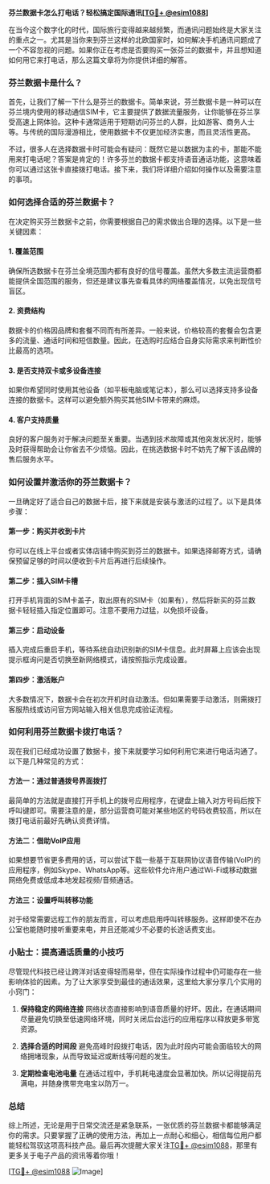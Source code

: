 **芬兰数据卡怎么打电话？轻松搞定国际通讯[[TG💪+ @esim1088](https://t.me/s/esim1088)]**

在当今这个数字化的时代，国际旅行变得越来越频繁，而通讯问题始终是大家关注的重点之一。尤其是当你来到芬兰这样的北欧国家时，如何解决手机通讯问题成了一个不容忽视的问题。如果你正在考虑是否要购买一张芬兰的数据卡，并且想知道如何用它来打电话，那么这篇文章将为你提供详细的解答。

### 芬兰数据卡是什么？

首先，让我们了解一下什么是芬兰的数据卡。简单来说，芬兰数据卡是一种可以在芬兰境内使用的移动通信SIM卡，它主要提供了数据流量服务，让你能够在芬兰享受高速上网体验。这种卡通常适用于短期访问芬兰的人群，比如游客、商务人士等。与传统的国际漫游相比，使用数据卡不仅更加经济实惠，而且灵活性更高。

不过，很多人在选择数据卡时可能会有疑问：既然它是以数据为主的卡，那能不能用来打电话呢？答案是肯定的！许多芬兰的数据卡都支持语音通话功能，这意味着你可以通过这张卡直接拨打电话。接下来，我们将详细介绍如何操作以及需要注意的事项。

### 如何选择合适的芬兰数据卡？

在决定购买芬兰数据卡之前，你需要根据自己的需求做出合理的选择。以下是一些关键因素：

#### 1. **覆盖范围**
   确保所选数据卡在芬兰全境范围内都有良好的信号覆盖。虽然大多数主流运营商都能提供全国范围的服务，但还是建议事先查看具体的网络覆盖情况，以免出现信号盲区。

#### 2. **资费结构**
   数据卡的价格因品牌和套餐不同而有所差异。一般来说，价格较高的套餐会包含更多的流量、通话时间和短信数量。因此，在选购时应结合自身实际需求来判断性价比最高的选项。

#### 3. **是否支持双卡或多设备连接**
   如果你希望同时使用其他设备（如平板电脑或笔记本），那么可以选择支持多设备连接的数据卡。这样可以避免额外购买其他SIM卡带来的麻烦。

#### 4. **客户支持质量**
   良好的客户服务对于解决问题至关重要。当遇到技术故障或其他突发状况时，能够及时获得帮助会让你省去不少烦恼。因此，在挑选数据卡时不妨先了解下该品牌的售后服务水平。

### 如何设置并激活你的芬兰数据卡？

一旦确定好了适合自己的数据卡后，接下来就是安装与激活的过程了。以下是具体步骤：

#### 第一步：购买并收到卡片
   你可以在线上平台或者实体店铺中购买到芬兰的数据卡。如果选择邮寄方式，请确保预留足够的时间以便收到卡片后再进行后续操作。

#### 第二步：插入SIM卡槽
   打开手机背面的SIM卡盖子，取出原有的SIM卡（如果有），然后将新买的芬兰数据卡轻轻插入指定位置即可。注意不要用力过猛，以免损坏设备。

#### 第三步：启动设备
   插入完成后重启手机，等待系统自动识别新的SIM卡信息。此时屏幕上应该会出现提示框询问是否切换至新网络模式，请按照指示完成设置。

#### 第四步：激活账户
   大多数情况下，数据卡会在初次开机时自动激活。但如果需要手动激活，则需拨打客服热线或访问官方网站输入相关信息完成验证流程。

### 如何利用芬兰数据卡拨打电话？

现在我们已经成功设置了数据卡，接下来就要学习如何利用它来进行电话沟通了。以下是几种常见的方式：

#### 方法一：通过普通拨号界面拨打
   最简单的方法就是直接打开手机上的拨号应用程序，在键盘上输入对方号码后按下呼叫键即可。需要注意的是，部分运营商可能对某些地区的号码收费较高，所以在拨打电话前最好先确认资费详情。

#### 方法二：借助VoIP应用
   如果想要节省更多费用的话，可以尝试下载一些基于互联网协议语音传输(VoIP)的应用程序，例如Skype、WhatsApp等。这些软件允许用户通过Wi-Fi或移动数据网络免费或低成本地发起视频/音频通话。

#### 方法三：设置呼叫转移功能
   对于经常需要远程工作的朋友而言，可以考虑启用呼叫转移服务。这样即使不在办公室也能随时接听重要来电，并且还能减少不必要的长途话费支出。

### 小贴士：提高通话质量的小技巧

尽管现代科技已经让跨洋对话变得轻而易举，但在实际操作过程中仍可能存在一些影响体验的因素。为了让大家享受到最佳的通话效果，这里给大家分享几个实用的小窍门：

1. **保持稳定的网络连接**
   网络状态直接影响到语音质量的好坏。因此，在通话期间尽量避免切换至低速网络环境，同时关闭后台运行的应用程序以释放更多带宽资源。

2. **选择合适的时间段**
   避免高峰时段拨打电话，因为此时段内可能会面临较大的网络拥堵现象，从而导致延迟或断线等问题的发生。

3. **定期检查电池电量**
   在通话过程中，手机耗电速度会显著加快。所以记得提前充满电，并随身携带充电宝以防万一。

### 总结

综上所述，无论是用于日常交流还是紧急联系，一张优质的芬兰数据卡都能够满足你的需求。只要掌握了正确的使用方法，再加上一点耐心和细心，相信每位用户都能轻松驾驭这项高科技产品。最后再次提醒大家关注[TG💪+ @esim1088](https://t.me/s/esim1088)，那里有更多关于电子产品的资讯等着你哦！

[[TG💪+ @esim1088](https://t.me/s/esim1088) ![Image](https://i.postimg.cc/4NQfJmqS/Snipaste-2025-05-13-00-14-12.png)]